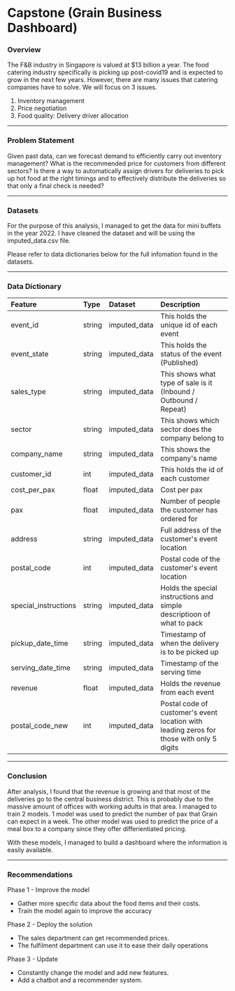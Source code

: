 # Capstone (Grain Business Dashboard)

### Overview

The F&B industry in Singapore is valued at $13 billion a year. The food catering industry specifically is picking up post-covid19 and is expected to grow in the next few years. However, there are many issues that catering companies have to solve. We will focus on 3 issues.

1. Inventory management 
2. Price negotiation 
3. Food quality: Delivery driver allocation 

---

### Problem Statement

Given past data, can we forecast demand to efficiently carry out inventory management?
What is the recommended price for customers from different sectors?
Is there a way to automatically assign drivers for deliveries to pick up hot food at the right timings and to effectively distribute the deliveries so that only a final check is needed?

---

### Datasets

For the purpose of this analysis, I managed to get the data for mini buffets in the year 2022. I have cleaned the dataset and will be using the imputed_data.csv file. 

Please refer to data dictionaries below for the full infomation found in the datasets.	

---

### Data Dictionary 

|Feature                        	| Type   |Dataset      |Description |
|:------------------------------	|:-------|:------------|:-----------|
|event_id		                 	|string  |imputed_data |This holds the unique id of each event|
|event_state                    	|string  |imputed_data |This holds the status of the event (Published)|
|sales_type                     	|string  |imputed_data |This shows what type of sale is it (Inbound / Outbound / Repeat) |
|sector			            		|string  |imputed_data |This shows which sector does the company belong to |
|company_name 						|string  |imputed_data |This shows the company's name|
|customer_id		 				|int     |imputed_data |This holds the id of each customer|
|cost_per_pax			 			|float   |imputed_data |Cost per pax |
|pax 								|float   |imputed_data |Number of people the customer has ordered for |
|address 						 	|string  |imputed_data |Full address of the customer's event location |
|postal_code 						|int     |imputed_data |Postal code of the customer's event location|
|special_instructions 				|string  |imputed_data |Holds the special instructions and simple descriptioon of what to pack |
|pickup_date_time					|string  |imputed_data |Timestamp of when the delivery is to be picked up|
|serving_date_time					|string  |imputed_data |Timestamp of the serving time |
|revenue 							|float   |imputed_data |Holds the revenue from each event |
|postal_code_new 					|int     |imputed_data |Postal code of customer's event location with leading zeros for those with only 5 digits |

---

### Conclusion

After analysis, I found that the revenue is growing and that most of the deliveries go to the central business district. This is probably due to the massive amount of offices with working adults in that area. I managed to train 2 models. 1 model was used to predict the number of pax that Grain can expect in a week. The other model was used to predict the price of a meal box to a company since they offer differientiated pricing. 

With these models, I managed to build a dashboard where the information is easily available. 

---

### Recommendations

Phase 1 - Improve the model
- Gather more specific data about the food items and their costs.
- Train the model again to improve the accuracy

Phase 2 - Deploy the solution
- The sales department can get recommended prices.
- The fulfilment department can use it to ease their daily operations

Phase 3 - Update
- Constantly change the model and add new features.
- Add a chatbot and a recommender system.